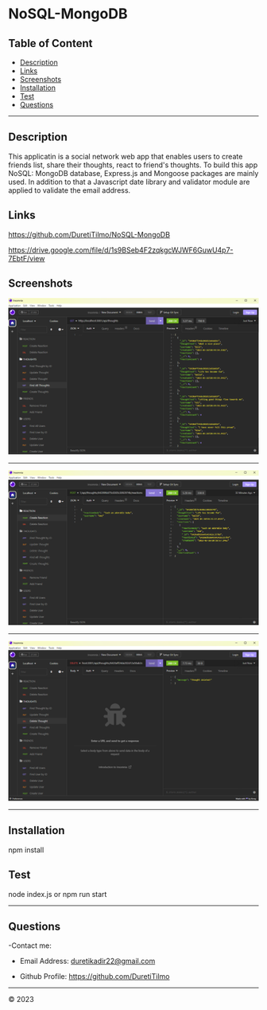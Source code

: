 # NoSQL-MongoDB
## Table of Content
- [Description](#description)
- [Links](#links)
- [Screenshots](#screenshots)
- [Installation](#installation)
- [Test](#test)
- [Questions](#questions)
-------------------------------------
## Description
This applicatin is a social network web app that enables users to create friends list, share their thoughts, react to friend's thoughts. To build this app NoSQL: MongoDB database, Express.js and Mongoose packages are mainly used. In addition to that a Javascript date library and validator module are applied to validate the email address.  
    
## Links

https://github.com/DuretiTilmo/NoSQL-MongoDB

https://drive.google.com/file/d/1s9BSeb4F2zqkgcWJWF6GuwU4p7-7EbtF/view

## Screenshots

![Alt text](images/Screenshot%202023-03-26%20135019.png)

-------------

![Alt text](images/Screenshot%202023-03-26%20135044.png)

-------------

![Alt text](images/Screenshot%202023-03-26%20135135.png)

-------------

## Installation

​npm install 
    ​
   
## Test 

node index.js or npm run start
   
-----------------------------------------

## Questions

-Contact me:

  - Email Address: duretikadir22@gmail.com
 
  - Github Profile: https://github.com/DuretiTilmo

  ----------------------------------

  &copy; 2023